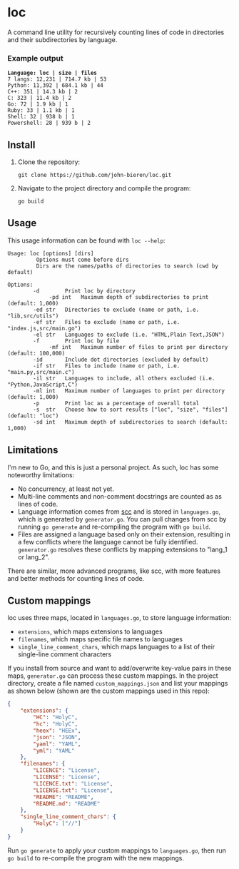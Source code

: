 # loc

A command line utility for recursively counting lines of code in directories and their subdirectories by language.

### Example output

<pre>
<code><b>Language: loc | size | files</b>
7 langs: 12,231 | 714.7 kb | 53
Python: 11,392 | 684.1 kb | 44
C++: 351 | 14.3 kb | 2
C: 323 | 11.4 kb | 2
Go: 72 | 1.9 kb | 1
Ruby: 33 | 1.1 kb | 1
Shell: 32 | 938 b | 1
Powershell: 28 | 939 b | 2
</code></pre>

## Install

1. Clone the repository:
    ```
    git clone https://github.com/john-bieren/loc.git
    ```
2. Navigate to the project directory and compile the program:
    ```
    go build
    ```

## Usage

This usage information can be found with `loc --help`:

```
Usage: loc [options] [dirs]
         Options must come before dirs
         Dirs are the names/paths of directories to search (cwd by default)

Options:
        -d        Print loc by directory
             -pd int   Maximum depth of subdirectories to print (default: 1,000)
        -ed str   Directories to exclude (name or path, i.e. "lib,src/utils")
        -ef str   Files to exclude (name or path, i.e. "index.js,src/main.go")
        -el str   Languages to exclude (i.e. "HTML,Plain Text,JSON")
        -f        Print loc by file
             -mf int   Maximum number of files to print per directory (default: 100,000)
        -id       Include dot directories (excluded by default)
        -if str   Files to include (name or path, i.e. "main.py,src/main.c")
        -il str   Languages to include, all others excluded (i.e. "Python,JavaScript,C")
        -ml int   Maximum number of languages to print per directory (default: 1,000)
        -p        Print loc as a percentage of overall total
        -s  str   Choose how to sort results ["loc", "size", "files"] (default: "loc")
        -sd int   Maximum depth of subdirectories to search (default: 1,000)
```

## Limitations

I'm new to Go, and this is just a personal project. As such, loc has some noteworthy limitations:
* No concurrency, at least not yet.
* Multi-line comments and non-comment docstrings are counted as as lines of code.
* Language information comes from [scc](https://github.com/boyter/scc/blob/master/languages.json) and is stored in `languages.go`, which is generated by `generator.go`. You can pull changes from scc by running `go generate` and re-compiling the program with `go build`.
* Files are assigned a language based only on their extension, resulting in a few conflicts where the language cannot be fully identified. `generator.go` resolves these conflicts by mapping extensions to "lang_1 or lang_2".

There are similar, more advanced programs, like scc, with more features and better methods for counting lines of code.

## Custom mappings

loc uses three maps, located in `languages.go`, to store language information:
* `extensions`, which maps extensions to languages
* `filenames`, which maps specific file names to languages
* `single_line_comment_chars`, which maps languages to a list of their single-line comment characters

If you install from source and want to add/overwrite key-value pairs in these maps, `generator.go` can process these custom mappings. In the project directory, create a file named `custom_mappings.json` and list your mappings as shown below (shown are the custom mappings used in this repo):
```JSON
{
    "extensions": {
        "HC": "HolyC",
        "hc": "HolyC",
        "heex": "HEEx",
        "json": "JSON",
        "yaml": "YAML",
        "yml": "YAML"
    },
    "filenames": {
        "LICENCE": "License",
        "LICENSE": "License",
        "LICENCE.txt": "License",
        "LICENSE.txt": "License",
        "README": "README",
        "README.md": "README"
    },
    "single_line_comment_chars": {
        "HolyC": ["//"]
    }
}
```
Run `go generate` to apply your custom mappings to `languages.go`, then run `go build` to re-compile the program with the new mappings.
